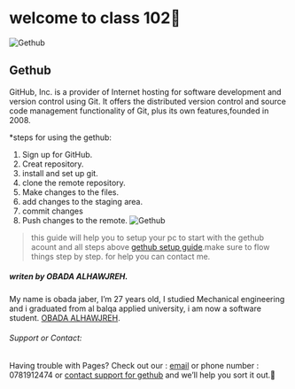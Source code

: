 # welcome to class 102:rocket:


![Gethub](https://miro.medium.com/max/719/1*WaaXnUvhvrswhBJSw4YTuQ.png)
## Gethub

GitHub, Inc. is a provider of Internet hosting for software development and version control using Git. It offers the distributed version control and source code management 
functionality of Git, plus its own features,founded in 2008.

*steps for using the gethub:                        
1. Sign up for GitHub.
2. Creat repository.
3. install and set up git.
4. clone the remote repository.
5. Make changes to the files.
6. add changes to the staging area.
7. commit changes
8. Push changes to the remote.
![Gethub](https://www.coderomeos.org/storage/uploads/images/posts/how-to-use-github-simple-github-tutorial-for-beginners-5d75f561e98d4.png)


>this guide will help you to setup your pc to start with the gethub acount and all steps above [gethub setup guide](https://github.com/codefellows/setup-guide/tree/master/windows).make sure to flow things step by step. for help you can
contact me.

##### *writen by OBADA ALHAWJREH.*

My name is obada jaber, I’m 27 years old, I studied Mechanical engineering and i graduated from al balqa applied university, i am now a software student. [OBADA ALHAWJREH](https://github.com/Obada-gh). 

###### *Support or Contact:*

Having trouble with Pages? Check out our : [email](obada7jaber7@gmail.com) or phone number : 0781912474 or [contact support for gethub](https://support.github.com/contact) and we’ll help you sort it out.:metal:


